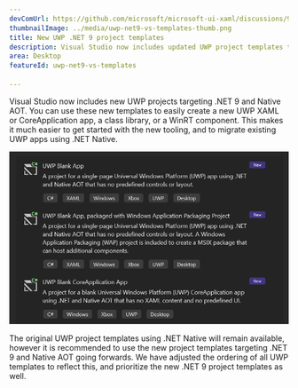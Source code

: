 ```yaml
---
devComUrl: https://github.com/microsoft/microsoft-ui-xaml/discussions/9983
thumbnailImage: ../media/uwp-net9-vs-templates-thumb.png
title: New UWP .NET 9 project templates
description: Visual Studio now includes updated UWP project templates targeting .NET 9 and Native AOT.
area: Desktop
featureId: uwp-net9-vs-templates

---
```



Visual Studio now includes new UWP projects targeting .NET 9 and Native AOT. You can use these new templates to easily create a new UWP XAML or CoreApplication app, a class library, or a WinRT component. This makes it much easier to get started with the new tooling, and to migrate existing UWP apps using .NET Native.

![UWP .NET 9 project templates](../media/uwp-net9-vs-templates.png)

The original UWP project templates using .NET Native will remain available, however it is recommended to use the new project templates targeting .NET 9 and Native AOT going forwards. We have adjusted the ordering of all UWP templates to reflect this, and prioritize the new .NET 9 project templates as well.
